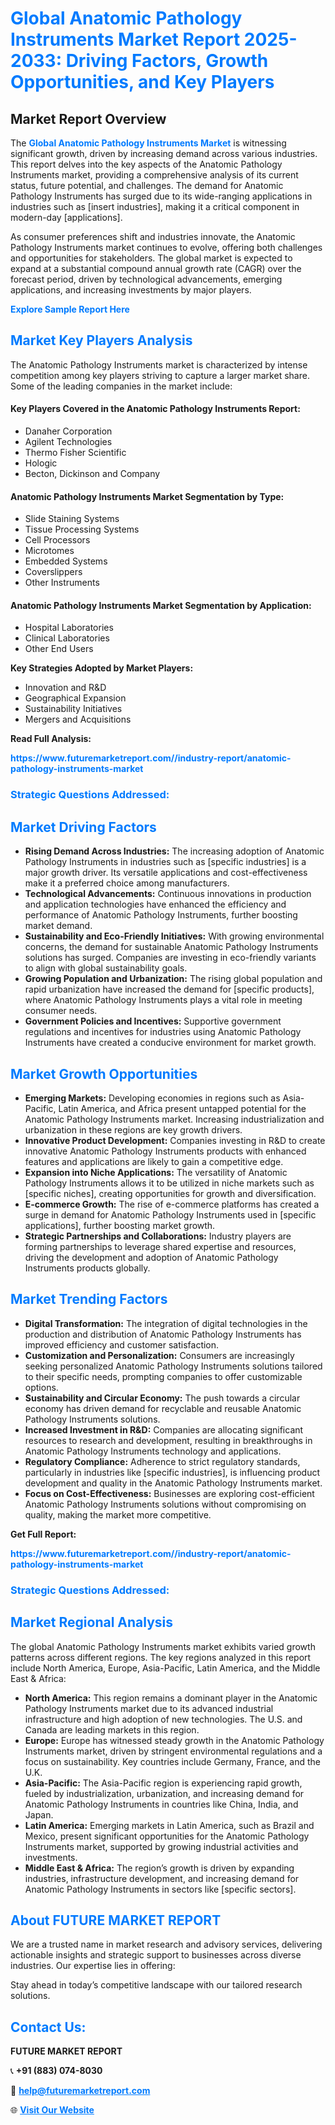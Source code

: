 <h1 style="color: #007BFF;">Global Anatomic Pathology Instruments Market Report 2025-2033: Driving Factors, Growth Opportunities, and Key Players</h1>

<section id="overview">
<h2>Market Report Overview</h2>
<p>The <a href="https://www.futuremarketreport.com//industry-report/anatomic-pathology-instruments-market" style="color: #007BFF; text-decoration: none;"><strong>Global Anatomic Pathology Instruments Market</strong></a> is witnessing significant growth, driven by increasing demand across various industries. This report delves into the key aspects of the Anatomic Pathology Instruments market, providing a comprehensive analysis of its current status, future potential, and challenges. The demand for Anatomic Pathology Instruments has surged due to its wide-ranging applications in industries such as [insert industries], making it a critical component in modern-day [applications].</p>
<p>As consumer preferences shift and industries innovate, the Anatomic Pathology Instruments market continues to evolve, offering both challenges and opportunities for stakeholders. The global market is expected to expand at a substantial compound annual growth rate (CAGR) over the forecast period, driven by technological advancements, emerging applications, and increasing investments by major players.</p>
</section>

<section id="overview">
<p><a href="https://www.futuremarketreport.com//request-sample/reportId=79849" style="color: #007BFF; text-decoration: none;"><strong>Explore Sample Report Here</strong></a></p>
</section>

<section id="key-players">
<h2 style="color: #007BFF;">Market Key Players Analysis</h2>
<p>The Anatomic Pathology Instruments market is characterized by intense competition among key players striving to capture a larger market share. Some of the leading companies in the market include:</p>
<h4>Key Players Covered in the Anatomic Pathology Instruments Report:</h4>
<ul><li>Danaher Corporation</li><li>Agilent Technologies</li><li>Thermo Fisher Scientific</li><li>Hologic</li><li>Becton, Dickinson and Company</li></ul>
<h4>Anatomic Pathology Instruments Market Segmentation by Type:</h4>
<ul><li>Slide Staining Systems</li><li>Tissue Processing Systems</li><li>Cell Processors</li><li>Microtomes</li><li>Embedded Systems</li><li>Coverslippers</li><li>Other Instruments</li></ul>

<h4>Anatomic Pathology Instruments Market Segmentation by Application:</h4>
<ul><li>Hospital Laboratories</li><li>Clinical Laboratories</li><li>Other End Users</li></ul>
<p><strong>Key Strategies Adopted by Market Players:</strong></p>
<ul>
<li>Innovation and R&D</li>
<li>Geographical Expansion</li>
<li>Sustainability Initiatives</li>
<li>Mergers and Acquisitions</li>
</ul>
</section>

<section>
<p><strong>Read Full Analysis: </strong></p><a href="https://www.futuremarketreport.com//industry-report/anatomic-pathology-instruments-market" style="color: #007BFF; text-decoration: none;"><strong>https://www.futuremarketreport.com//industry-report/anatomic-pathology-instruments-market</strong></a>
<h3 style="color: #007BFF;">Strategic Questions Addressed:</h3>
</section>

<section id="driving-factors">
<h2 style="color: #007BFF;">Market Driving Factors</h2>
<ul>
<li><strong>Rising Demand Across Industries:</strong> The increasing adoption of Anatomic Pathology Instruments in industries such as [specific industries] is a major growth driver. Its versatile applications and cost-effectiveness make it a preferred choice among manufacturers.</li>
<li><strong>Technological Advancements:</strong> Continuous innovations in production and application technologies have enhanced the efficiency and performance of Anatomic Pathology Instruments, further boosting market demand.</li>
<li><strong>Sustainability and Eco-Friendly Initiatives:</strong> With growing environmental concerns, the demand for sustainable Anatomic Pathology Instruments solutions has surged. Companies are investing in eco-friendly variants to align with global sustainability goals.</li>
<li><strong>Growing Population and Urbanization:</strong> The rising global population and rapid urbanization have increased the demand for [specific products], where Anatomic Pathology Instruments plays a vital role in meeting consumer needs.</li>
<li><strong>Government Policies and Incentives:</strong> Supportive government regulations and incentives for industries using Anatomic Pathology Instruments have created a conducive environment for market growth.</li>
</ul>
</section>

<section id="growth-opportunities">
<h2 style="color: #007BFF;">Market Growth Opportunities</h2>
<ul>
<li><strong>Emerging Markets:</strong> Developing economies in regions such as Asia-Pacific, Latin America, and Africa present untapped potential for the Anatomic Pathology Instruments market. Increasing industrialization and urbanization in these regions are key growth drivers.</li>
<li><strong>Innovative Product Development:</strong> Companies investing in R&D to create innovative Anatomic Pathology Instruments products with enhanced features and applications are likely to gain a competitive edge.</li>
<li><strong>Expansion into Niche Applications:</strong> The versatility of Anatomic Pathology Instruments allows it to be utilized in niche markets such as [specific niches], creating opportunities for growth and diversification.</li>
<li><strong>E-commerce Growth:</strong> The rise of e-commerce platforms has created a surge in demand for Anatomic Pathology Instruments used in [specific applications], further boosting market growth.</li>
<li><strong>Strategic Partnerships and Collaborations:</strong> Industry players are forming partnerships to leverage shared expertise and resources, driving the development and adoption of Anatomic Pathology Instruments products globally.</li>
</ul>
</section>

<section id="trending-factors">
<h2 style="color: #007BFF;">Market Trending Factors</h2>
<ul>
<li><strong>Digital Transformation:</strong> The integration of digital technologies in the production and distribution of Anatomic Pathology Instruments has improved efficiency and customer satisfaction.</li>
<li><strong>Customization and Personalization:</strong> Consumers are increasingly seeking personalized Anatomic Pathology Instruments solutions tailored to their specific needs, prompting companies to offer customizable options.</li>
<li><strong>Sustainability and Circular Economy:</strong> The push towards a circular economy has driven demand for recyclable and reusable Anatomic Pathology Instruments solutions.</li>
<li><strong>Increased Investment in R&D:</strong> Companies are allocating significant resources to research and development, resulting in breakthroughs in Anatomic Pathology Instruments technology and applications.</li>
<li><strong>Regulatory Compliance:</strong> Adherence to strict regulatory standards, particularly in industries like [specific industries], is influencing product development and quality in the Anatomic Pathology Instruments market.</li>
<li><strong>Focus on Cost-Effectiveness:</strong> Businesses are exploring cost-efficient Anatomic Pathology Instruments solutions without compromising on quality, making the market more competitive.</li>
</ul>
</section>

<section>
<p><strong>Get Full Report: </strong></p><a href="https://www.futuremarketreport.com//industry-report/anatomic-pathology-instruments-market" style="color: #007BFF; text-decoration: none;"><strong>https://www.futuremarketreport.com//industry-report/anatomic-pathology-instruments-market</strong></a>
<h3 style="color: #007BFF;">Strategic Questions Addressed:</h3>
</section>


<section id="regional-analysis">
<h2 style="color: #007BFF;">Market Regional Analysis</h2>
<p>The global Anatomic Pathology Instruments market exhibits varied growth patterns across different regions. The key regions analyzed in this report include North America, Europe, Asia-Pacific, Latin America, and the Middle East & Africa:</p>
<ul>
<li><strong>North America:</strong> This region remains a dominant player in the Anatomic Pathology Instruments market due to its advanced industrial infrastructure and high adoption of new technologies. The U.S. and Canada are leading markets in this region.</li>
<li><strong>Europe:</strong> Europe has witnessed steady growth in the Anatomic Pathology Instruments market, driven by stringent environmental regulations and a focus on sustainability. Key countries include Germany, France, and the U.K.</li>
<li><strong>Asia-Pacific:</strong> The Asia-Pacific region is experiencing rapid growth, fueled by industrialization, urbanization, and increasing demand for Anatomic Pathology Instruments in countries like China, India, and Japan.</li>
<li><strong>Latin America:</strong> Emerging markets in Latin America, such as Brazil and Mexico, present significant opportunities for the Anatomic Pathology Instruments market, supported by growing industrial activities and investments.</li>
<li><strong>Middle East & Africa:</strong> The region’s growth is driven by expanding industries, infrastructure development, and increasing demand for Anatomic Pathology Instruments in sectors like [specific sectors].</li>
</ul>
</section>

<footer>
<h2 style="color: #007BFF;">About FUTURE MARKET REPORT</h2>
<p>We are a trusted name in market research and advisory services, delivering actionable insights and strategic support to businesses across diverse industries. Our expertise lies in offering:</p>

<p>Stay ahead in today’s competitive landscape with our tailored research solutions.</p>

<h2 style="color: #007BFF;">Contact Us:</h2>
<p><strong>FUTURE MARKET REPORT</strong></p>
<p>📞 <strong>+91 (883) 074-8030</strong></p>
<p>📧 <strong><a href="mailto:help@futuremarketreport.com" style="color: #007BFF;">help@futuremarketreport.com</a></strong></p>
<p>🌐 <strong><a href="https://www.futuremarketreport.com/" style="color: #007BFF;">Visit Our Website</a></strong></p>
</footer>